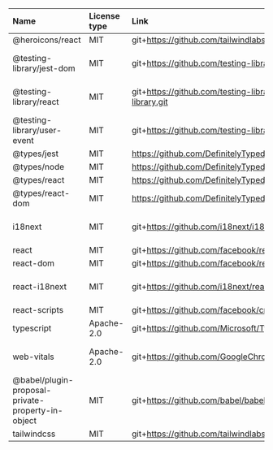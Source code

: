 | Name                                              | License type | Link                                                             | Installed version | Author                                                               |
| :------------------------------------------------ | :----------- | :--------------------------------------------------------------- | :---------------- | :------------------------------------------------------------------- |
| @heroicons/react                                  | MIT          | git+https://github.com/tailwindlabs/heroicons.git                | 2.1.5             | n/a                                                                  |
| @testing-library/jest-dom                         | MIT          | git+https://github.com/testing-library/jest-dom.git              | 5.17.0            | Ernesto Garcia <gnapse@gmail.com> (http://gnapse.github.io)          |
| @testing-library/react                            | MIT          | git+https://github.com/testing-library/react-testing-library.git | 13.4.0            | Kent C. Dodds <me@kentcdodds.com> (https://kentcdodds.com)           |
| @testing-library/user-event                       | MIT          | git+https://github.com/testing-library/user-event.git            | 13.5.0            | Giorgio Polvara <polvara@gmail.com>                                  |
| @types/jest                                       | MIT          | https://github.com/DefinitelyTyped/DefinitelyTyped.git           | 27.5.2            | n/a                                                                  |
| @types/node                                       | MIT          | https://github.com/DefinitelyTyped/DefinitelyTyped.git           | 16.18.104         | n/a                                                                  |
| @types/react                                      | MIT          | https://github.com/DefinitelyTyped/DefinitelyTyped.git           | 18.3.3            | n/a                                                                  |
| @types/react-dom                                  | MIT          | https://github.com/DefinitelyTyped/DefinitelyTyped.git           | 18.3.0            | n/a                                                                  |
| i18next                                           | MIT          | git+https://github.com/i18next/i18next.git                       | 23.14.0           | Jan Mühlemann <jan.muehlemann@gmail.com> (https://github.com/jamuhl) |
| react                                             | MIT          | git+https://github.com/facebook/react.git                        | 18.3.1            | n/a                                                                  |
| react-dom                                         | MIT          | git+https://github.com/facebook/react.git                        | 18.3.1            | n/a                                                                  |
| react-i18next                                     | MIT          | git+https://github.com/i18next/react-i18next.git                 | 15.0.1            | Jan Mühlemann <jan.muehlemann@gmail.com> (https://github.com/jamuhl) |
| react-scripts                                     | MIT          | git+https://github.com/facebook/create-react-app.git             | 5.0.1             | n/a                                                                  |
| typescript                                        | Apache-2.0   | git+https://github.com/Microsoft/TypeScript.git                  | 4.9.5             | Microsoft Corp.                                                      |
| web-vitals                                        | Apache-2.0   | git+https://github.com/GoogleChrome/web-vitals.git               | 2.1.4             | Philip Walton philip@philipwalton.com http://philipwalton.com        |
| @babel/plugin-proposal-private-property-in-object | MIT          | git+https://github.com/babel/babel.git                           | 7.21.11           | The Babel Team (https://babel.dev/team)                              |
| tailwindcss                                       | MIT          | git+https://github.com/tailwindlabs/tailwindcss.git              | 3.4.7             | n/a                                                                  |

